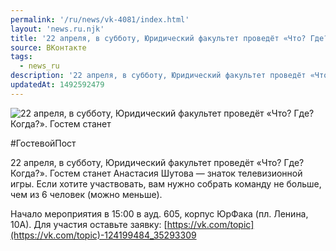 ```yaml
---
permalink: '/ru/news/vk-4081/index.html'
layout: 'news.ru.njk'
title: '22 апреля, в субботу, Юридический факультет проведёт «Что? Где? Когда?».'
source: ВКонтакте
tags:
  - news_ru
description: '22 апреля, в субботу, Юридический факультет проведёт «Что? Где? Когда?».'
updatedAt: 1492592479
---
```

![22 апреля, в субботу, Юридический факультет проведёт «Что? Где? Когда?». Гостем станет](https://sun9-56.userapi.com/impf/N5XQZSPSezn5L9WFg3fEdGFEfyZmJSwZS1UBUQ/4thFnyJ_cBs.jpg?size=918x540&quality=96&proxy=1&sign=75d6ee1b2e76c2f38fbd7987e9912239&c_uniq_tag=uSdm9BD5XsYzpDGMsoV2FWVyafrExwQX3RZGf2Ar4Nw&type=album)

#ГостевойПост

22 апреля, в субботу, Юридический факультет проведёт «Что? Где? Когда?». Гостем станет Анастасия Шутова — знаток телевизионной игры. Если хотите участвовать, вам нужно собрать команду не больше, чем из 6 человек (можно меньше).

Начало мероприятия в 15:00 в ауд. 605, корпус ЮрФака (пл. Ленина, 10А).
Для участия оставьте заявку: [https://vk.com/topic](https://vk.com/topic)-124199484_35293309
